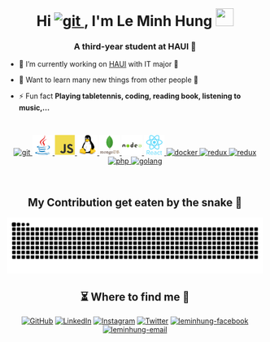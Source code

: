 <!-- <img align="center" height="auto" width="100%" src="https://i.imgur.com/iXuL1HG.png"> -->
<br />

<h1 align="center">Hi  <a href="https://git-scm.com/" target="_blank">
    <img
      src="https://img.icons8.com/color/344/pinguin.png"
      alt="git"
      width="36"
      height="36"
    />
  </a> , I'm Le Minh Hung <img  width="35px" height="35px"  src="https://camo.githubusercontent.com/e8e7b06ecf583bc040eb60e44eb5b8e0ecc5421320a92929ce21522dbc34c891/68747470733a2f2f6d656469612e67697068792e636f6d2f6d656469612f6876524a434c467a6361737252346961377a2f67697068792e676966"></h1>

<h3 align="center">A third-year student at HAUI 🏫</h3>


- 🔭 I’m currently working on [HAUI](https://www.haui.edu.vn/en) with IT major 🦈

- 🌱 Want to learn many new things from other people 🚀

- ⚡ Fun fact **Playing tabletennis, coding, reading book, listening to music,...**

<br />
<p align="center">
  <a href="https://git-scm.com/" target="_blank">
    <img
      src="https://www.vectorlogo.zone/logos/git-scm/git-scm-icon.svg"
      alt="git"
      width="40"
      height="40"
    />
  </a>
  <a href="https://www.java.com" target="_blank">
    <img
      src="https://raw.githubusercontent.com/devicons/devicon/master/icons/java/java-original.svg"
      alt="java"
      width="40"
      height="40"
    />
  </a>
  <a
    href="https://developer.mozilla.org/en-US/docs/Web/JavaScript"
    target="_blank"
  >
    <img
      src="https://raw.githubusercontent.com/devicons/devicon/master/icons/javascript/javascript-original.svg"
      alt="javascript"
      width="40"
      height="40"
    />
  </a>
  <a href="https://www.linux.org/" target="_blank">
    <img
      src="https://raw.githubusercontent.com/devicons/devicon/master/icons/linux/linux-original.svg"
      alt="linux"
      width="40"
      height="40"
    />
  </a>
  <a href="https://www.mongodb.com/" target="_blank">
    <img
      src="https://raw.githubusercontent.com/devicons/devicon/master/icons/mongodb/mongodb-original-wordmark.svg"
      alt="mongodb"
      width="40"
      height="40"
    />
  </a>
  <a href="https://nodejs.org" target="_blank">
    <img
      src="https://raw.githubusercontent.com/devicons/devicon/master/icons/nodejs/nodejs-original-wordmark.svg"
      alt="nodejs"
      width="40"
      height="40"
    />
  </a>
  <a href="https://reactjs.org/" target="_blank">
    <img
      src="https://raw.githubusercontent.com/devicons/devicon/master/icons/react/react-original-wordmark.svg"
      alt="react"
      width="40"
      height="40"
    />
  </a>
  <a href="https://www.docker.com/" target="_blank">
    <img
      src="https://img.icons8.com/color/240/000000/docker.png"
      alt="docker"
      width="45"
      height="45"
    />
  </a>
  <a href="https://react-redux.js.org/" target="_blank">
    <img
      src="https://img.icons8.com/color/452/redux.png"
      alt="redux"
      width="45"
      height="45"
    />
  </a>
    <a href="https://docs.microsoft.com/en-us/dotnet/csharp/" target="_blank">
    <img
      src="https://cdn.icon-icons.com/icons2/2107/PNG/512/file_type_csharp_icon_130664.png"
      alt="redux"
      width="45"
      height="45"
    />
  </a>
  </a>
    <a href="https://www.php.net/" target="_blank">
    <img
      src="https://cdn-icons-png.flaticon.com/512/5968/5968342.png"
      alt="php"
      width="40"
      height="40"
    />
  </a>
  </a>
    <a href="https://go.dev/doc/" target="_blank">
    <img
      src="https://img.icons8.com/color/344/golang.png"
      alt="golang"
      width="40"
      height="40"
    />
  </a>
</p>

<br />

<h2 align="center">️My Contribution get eaten by the snake 🐍</h2>

![snake gif](https://raw.githubusercontent.com/leminhung/leminhung/output/github-contribution-grid-snake.svg)

<h2 align="center">⏳ Where to find me 🏓</h2>
<p align="center">
	<a href="https://github.com/leminhung"><img src="https://user-images.githubusercontent.com/58532023/171219272-a68dd897-a9c7-4826-b7e6-10ef84e6a0a8.png" alt="GitHub"/></a>
	<a href="https://www.linkedin.com/in/"><img src="https://user-images.githubusercontent.com/58532023/171219303-8839f911-21bf-453f-b517-9dd6ef9a873c.png" alt="LinkedIn"/></a>
	<a href="https://www.instagram.com/minhung01/"><img src="https://user-images.githubusercontent.com/58532023/171219320-cc1517cb-54a9-470c-a92d-965524a7b3aa.png" alt="Instagram"/></a>
	<a href="https://twitter.com"><img src="https://user-images.githubusercontent.com/58532023/171218519-2ccc030a-72b5-45ea-a2ec-7f1dfbef917f.png" alt="Twitter"/></a>
<a href="https://facebook.com/leminh.hung.9256" target="blank">
    <img src="https://img.icons8.com/bubbles/100/000000/facebook-new.png" alt="leminhung-facebook" width=50 height=50/>
</a>
<a href="https://gmail.com" target="top">
    <img src="https://img.icons8.com/bubbles/100/000000/apple-mail.png" alt="leminhung-email" width=50 height=50/>
</a>
</p>
<!--  languages use-->
<!-- <p><img align="left"
    src="https://github-readme-stats.vercel.app/api/top-langs?username=leminhhung2001&show_icons=true&locale=en&layout=compact"
    alt="leminhhung2001" /></p> -->

<!--  github star-->
<!-- <p>&nbsp;<img align="center"
    src="https://github-readme-stats.vercel.app/api?username=leminhhung2001&show_icons=true&locale=en"
    alt="leminhhung2001" /></p> -->


